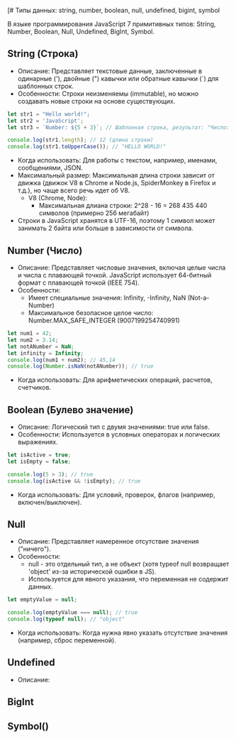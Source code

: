 [# Типы данных: string, number, boolean, null, undefined, bigint, symbol

В языке программирования JavaScript 7 примитивных типов: String, Number, Boolean, Null, Undefined, BigInt, Symbol.

## String (Строка)

* Описание: Представляет текстовые данные, заключенные в одинарные ('), двойные (") кавычки или обратные кавычки (`) для
  шаблонных строк.
* Особенности: Строки неизменяемы (immutable), но можно создавать новые строки на основе существующих.

```js
let str1 = "Hello world!";
let str2 = 'JavaScript';
let str3 = `Number: ${5 + 3}`; // Шаблонная строка, результат: "Число: 8"

console.log(str1.length); // 12 (длина строки)
console.log(str1.toUpperCase()); // "HELLO WORLD!"
```

* Когда использовать: Для работы с текстом, например, именами, сообщениями, JSON.
* Максимальный размер: Максимальная длина строки зависит от движка (движок V8 в Chrome и Node.js, SpiderMonkey в Firefox
  и т.д.), но чаще всего речь идет об V8.
    * V8 (Chrome, Node):
        * Максимальная длиана строки: 2^28 - 16 = 268 435 440 символов (примерно 256 мегабайт)
* Строки в JavaScript хранятся в UTF-16, поэтому 1 символ может занимать 2 байта или больше в зависимости от символа.

## Number (Число)

* Описание: Представляет числовые значения, включая целые числа и числа с плавающей точкой. JavaScript использует
  64-битный формат с плавающей точкой (IEEE 754).
* Особенности:
    * Имеет специальные значения: Infinity, -Infinity, NaN (Not-a-Number)
    * Максимальное безопасное целое число: Number.MAX_SAFE_INTEGER (9007199254740991)

```js
let num1 = 42;
let num2 = 3.14;
let notANumber = NaN;
let infinity = Infinity;
console.log(num1 + num2); // 45,14
console.log(Number.isNaN(notANumber)); // true
```

* Когда использовать: Для арифметических операций, расчетов, счетчиков.

## Boolean (Булево значение)

* Описание: Логический тип с двумя значениями: true или false.
* Особенности: Используется в условных операторах и логических выражениях.

```js
let isActive = true;
let isEmpty = false;

console.log(5 > 3); // true
console.log(isActive && !isEmpty); // true
```

* Когда использовать: Для условий, проверок, флагов (например, включен/выключен).

## Null

* Описание: Представляет намеренное отсутствие значения ("ничего").
* Особенности:
  * null - это отдельный тип, а не объект (хотя typeof null возвращает 'object' из-за исторической ошибки в JS).
  * Используется для явного указания, что переменная не содержит данных.

```js
let emptyValue = null;

console.log(emptyValue === null); // true
console.log(typeof null); // "object"
```

* Когда использовать: Когда нужна явно указать отсутствие значения (например, сброс переменной).

## Undefined

* Описание: 

## BigInt

## Symbol()